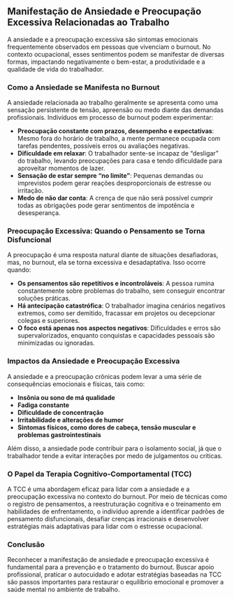 
## Manifestação de Ansiedade e Preocupação Excessiva Relacionadas ao Trabalho

A ansiedade e a preocupação excessiva são sintomas emocionais frequentemente observados em pessoas que vivenciam o burnout. No contexto ocupacional, esses sentimentos podem se manifestar de diversas formas, impactando negativamente o bem-estar, a produtividade e a qualidade de vida do trabalhador.

### Como a Ansiedade se Manifesta no Burnout

A ansiedade relacionada ao trabalho geralmente se apresenta como uma sensação persistente de tensão, apreensão ou medo diante das demandas profissionais. Indivíduos em processo de burnout podem experimentar:

- **Preocupação constante com prazos, desempenho e expectativas**: Mesmo fora do horário de trabalho, a mente permanece ocupada com tarefas pendentes, possíveis erros ou avaliações negativas.
- **Dificuldade em relaxar**: O trabalhador sente-se incapaz de “desligar” do trabalho, levando preocupações para casa e tendo dificuldade para aproveitar momentos de lazer.
- **Sensação de estar sempre “no limite”**: Pequenas demandas ou imprevistos podem gerar reações desproporcionais de estresse ou irritação.
- **Medo de não dar conta**: A crença de que não será possível cumprir todas as obrigações pode gerar sentimentos de impotência e desesperança.

### Preocupação Excessiva: Quando o Pensamento se Torna Disfuncional

A preocupação é uma resposta natural diante de situações desafiadoras, mas, no burnout, ela se torna excessiva e desadaptativa. Isso ocorre quando:

- **Os pensamentos são repetitivos e incontroláveis**: A pessoa rumina constantemente sobre problemas do trabalho, sem conseguir encontrar soluções práticas.
- **Há antecipação catastrófica**: O trabalhador imagina cenários negativos extremos, como ser demitido, fracassar em projetos ou decepcionar colegas e superiores.
- **O foco está apenas nos aspectos negativos**: Dificuldades e erros são supervalorizados, enquanto conquistas e capacidades pessoais são minimizadas ou ignoradas.

### Impactos da Ansiedade e Preocupação Excessiva

A ansiedade e a preocupação crônicas podem levar a uma série de consequências emocionais e físicas, tais como:

- **Insônia ou sono de má qualidade**
- **Fadiga constante**
- **Dificuldade de concentração**
- **Irritabilidade e alterações de humor**
- **Sintomas físicos, como dores de cabeça, tensão muscular e problemas gastrointestinais**

Além disso, a ansiedade pode contribuir para o isolamento social, já que o trabalhador tende a evitar interações por medo de julgamentos ou críticas.

### O Papel da Terapia Cognitivo-Comportamental (TCC)

A TCC é uma abordagem eficaz para lidar com a ansiedade e a preocupação excessiva no contexto do burnout. Por meio de técnicas como o registro de pensamentos, a reestruturação cognitiva e o treinamento em habilidades de enfrentamento, o indivíduo aprende a identificar padrões de pensamento disfuncionais, desafiar crenças irracionais e desenvolver estratégias mais adaptativas para lidar com o estresse ocupacional.

### Conclusão

Reconhecer a manifestação de ansiedade e preocupação excessiva é fundamental para a prevenção e o tratamento do burnout. Buscar apoio profissional, praticar o autocuidado e adotar estratégias baseadas na TCC são passos importantes para restaurar o equilíbrio emocional e promover a saúde mental no ambiente de trabalho.
```
